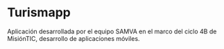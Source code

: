 # Turismapp
Aplicación desarrollada por el equipo SAMVA en el marco del ciclo 4B de MisiónTIC, desarrollo de aplicaciones móviles.
